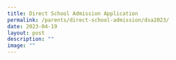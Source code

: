 ```yaml
---
title: Direct School Admission Application
permalink: /parents/direct-school-admission/dsa2023/
date: 2023-04-19
layout: post
description: ""
image: ""
---
```

